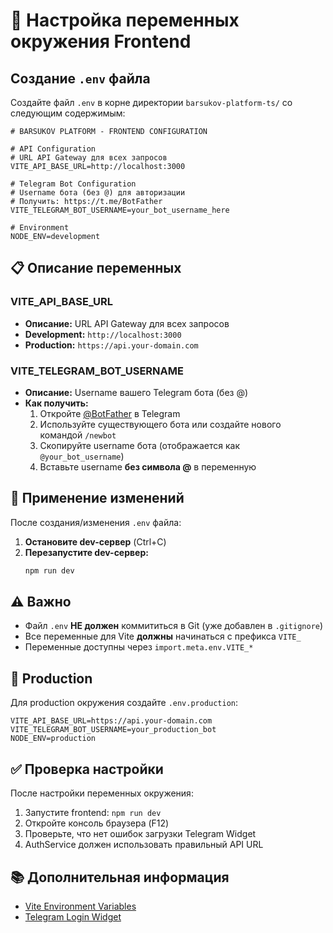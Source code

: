 # 🔧 Настройка переменных окружения Frontend

## Создание `.env` файла

Создайте файл `.env` в корне директории `barsukov-platform-ts/` со следующим содержимым:

```env
# BARSUKOV PLATFORM - FRONTEND CONFIGURATION

# API Configuration
# URL API Gateway для всех запросов
VITE_API_BASE_URL=http://localhost:3000

# Telegram Bot Configuration
# Username бота (без @) для авторизации
# Получить: https://t.me/BotFather
VITE_TELEGRAM_BOT_USERNAME=your_bot_username_here

# Environment
NODE_ENV=development
```

## 📋 Описание переменных

### VITE_API_BASE_URL
- **Описание:** URL API Gateway для всех запросов
- **Development:** `http://localhost:3000`
- **Production:** `https://api.your-domain.com`

### VITE_TELEGRAM_BOT_USERNAME
- **Описание:** Username вашего Telegram бота (без @)
- **Как получить:**
  1. Откройте [@BotFather](https://t.me/BotFather) в Telegram
  2. Используйте существующего бота или создайте нового командой `/newbot`
  3. Скопируйте username бота (отображается как `@your_bot_username`)
  4. Вставьте username **без символа @** в переменную

## 🚀 Применение изменений

После создания/изменения `.env` файла:

1. **Остановите dev-сервер** (Ctrl+C)
2. **Перезапустите dev-сервер:**
   ```bash
   npm run dev
   ```

## ⚠️ Важно

- Файл `.env` **НЕ должен** коммититься в Git (уже добавлен в `.gitignore`)
- Все переменные для Vite **должны** начинаться с префикса `VITE_`
- Переменные доступны через `import.meta.env.VITE_*`

## 🔐 Production

Для production окружения создайте `.env.production`:

```env
VITE_API_BASE_URL=https://api.your-domain.com
VITE_TELEGRAM_BOT_USERNAME=your_production_bot
NODE_ENV=production
```

## ✅ Проверка настройки

После настройки переменных окружения:

1. Запустите frontend: `npm run dev`
2. Откройте консоль браузера (F12)
3. Проверьте, что нет ошибок загрузки Telegram Widget
4. AuthService должен использовать правильный API URL

## 📚 Дополнительная информация

- [Vite Environment Variables](https://vitejs.dev/guide/env-and-mode.html)
- [Telegram Login Widget](https://core.telegram.org/widgets/login)
